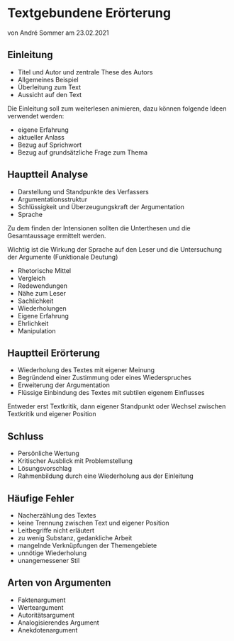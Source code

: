 # Textgebundene Erörterung
von André Sommer am 23.02.2021

## Einleitung

- Titel und Autor und zentrale These des Autors
- Allgemeines Beispiel
- Überleitung zum Text
- Aussicht auf den Text

Die Einleitung soll zum weiterlesen animieren, dazu können folgende Ideen verwendet werden:

- eigene Erfahrung
- aktueller Anlass
- Bezug auf Sprichwort
- Bezug auf grundsätzliche Frage zum Thema

## Hauptteil Analyse

- Darstellung und Standpunkte des Verfassers
- Argumentationsstruktur
- Schlüssigkeit und Überzeugungskraft der Argumentation
- Sprache

Zu dem finden der Intensionen sollten die Unterthesen und die Gesamtaussage ermittelt werden.

Wichtig ist die Wirkung der Sprache auf den Leser und die Untersuchung der Argumente (Funktionale Deutung)

- Rhetorische Mittel
- Vergleich
- Redewendungen
- Nähe zum Leser
- Sachlichkeit
- Wiederholungen
- Eigene Erfahrung
- Ehrlichkeit
- Manipulation

## Hauptteil Erörterung
- Wiederholung des Textes mit eigener Meinung
- Begründend einer Zustimmung oder eines Wiederspruches
- Erweiterung der Argumentation
- Flüssige Einbindung des Textes mit subtilen eigenem Einflusses

Entweder erst Textkritik, dann eigener Standpunkt oder Wechsel zwischen Textkritik und eigener Position

## Schluss
- Persönliche Wertung
- Kritischer Ausblick mit Problemstellung
- Lösungsvorschlag
- Rahmenbildung durch eine Wiederholung aus der Einleitung


## Häufige Fehler
- Nacherzählung des Textes
- keine Trennung zwischen Text und eigener Position
- Leitbegriffe nicht erläutert
- zu wenig Substanz, gedankliche Arbeit
- mangelnde Verknüpfungen der Themengebiete
- unnötige Wiederholung
- unangemessener Stil

## Arten von Argumenten
- Faktenargument
- Werteargument
- Autoritätsargument
- Analogisierendes Argument
- Anekdotenargument
